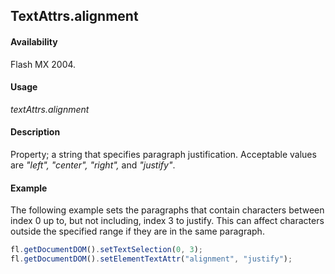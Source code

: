 ## TextAttrs.alignment

#### Availability

Flash MX 2004.

#### Usage

*textAttrs.alignment*

#### Description

Property; a string that specifies paragraph justification. Acceptable values are *"left", "center", "right",* and
*"justify"*.

#### Example

The following example sets the paragraphs that contain characters between index 0 up to, but not including, index 3 to justify. This can affect characters outside the specified range if they are in the same paragraph.

```javascript
fl.getDocumentDOM().setTextSelection(0, 3); 
fl.getDocumentDOM().setElementTextAttr("alignment", "justify");

```